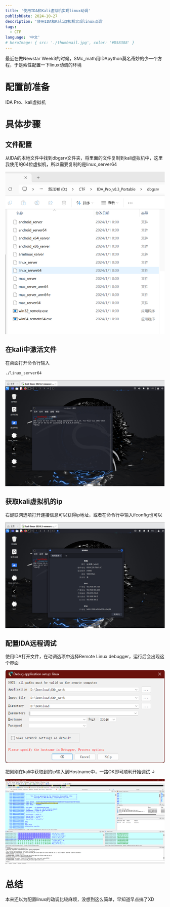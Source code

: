 ```yaml
---
title: '使用IDA和Kali虚拟机实现linux动调'
publishDate: 2024-10-27
description: '使用IDA和Kali虚拟机实现linux动调'
tags:
  - CTF
language: '中文'
# heroImage: { src: './thumbnail.jpg', color: '#D58388' }
---
```


最近在做Newstar Week3的时候，SMc_math用IDApython莫名奇妙的少一个方程，于是索性配置一下linux动调的环境

# 配置前准备

IDA Pro、kali虚拟机

# 具体步骤

## 文件配置

从IDA的本地文件中找到dbgsrv文件夹，将里面的文件复制到kali虚拟机中，这里我使用的64位虚拟机，所以需要复制的是linux_server64

![image-20241027135116781](./image-20241027135116781.png)

## 在kali中激活文件

在桌面打开命令行输入

```cmd
./linux_server64
```

![image-20241027135227263](./image-20241027135227263.png)

## 获取kali虚拟机的ip

右键联网选项打开连接信息可以获得ip地址，或者在命令行中输入ifconfig也可以

![image-20241027135428697](./image-20241027135428697.png)

## 配置IDA远程调试

使用IDA打开文件，在动调选项中选择Remote Linux debugger，运行后会出现这个界面

![image-20241027135920258](./image-20241027135920258.png)

把刚刚在kali中获取到的ip输入到Hostname中，一路OK即可顺利开始调试 ↓

![image-20241027140037006](./image-20241027140037006.png)

# 总结

本来还以为配置linux的动调比较麻烦，没想到这么简单，早知道早点搞了XD